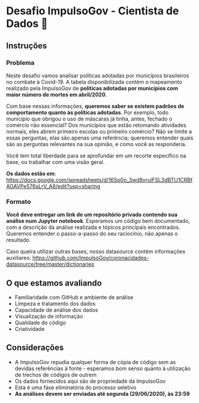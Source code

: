 # Desafio ImpulsoGov - Cientista de Dados 🎲


## Instruções

### Problema
Neste desafio vamos analisar políticas adotadas por municípios brasileiros no combate à Covid-19. 
A tabela disponibilizada contém o mapeamento realizado pela ImpulsoGov de **políticas adotadas por municípios com maior número de mortes em abril/2020**.


Com base nessas informações, **queremos saber se existem padrões de comportamento quanto às políticas adotadas**. Por exemplo, todo município que obrigou o uso de máscaras já tinha, antes, fechado o comércio não essencial? Dos municípios que estão retomando atividades normais, eles abrem primeiro escolas ou primeiro comércio? Não se limite a essas perguntas, elas são apenas uma referência; queremos entender quais são as perguntas relevantes na sua opinião, e como você as responderia.

Você tem total liberdade para se aprofundar em um recorte específico na base, ou trabalhar com uma visão geral.

**Os dados estão em**: https://docs.google.com/spreadsheets/d/16Sp0o_3wd8vrulFSL3dBTU1CRBfAGAVPe576sLrV_A8/edit?usp=sharing

### Formato

**Você deve entregar um link de um repositório privado contendo sua análise num Jupyter notebook**. Esperamos um código bem documentado, 
com a descrição da análise realizada e tópicos principais encontrados. Queremos entender o passo-a-passo do seu raciocínio, não apenas o resultado.

Caso queira utilizar outras bases, nosso datasource contém informações auxiliares: https://github.com/ImpulsoGov/coronacidades-datasource/tree/master/dictionaries

## O que estamos avaliando

- Familiaridade com GitHub e ambiente de análise
- Limpeza e tratamento dos dados
- Capacidade de análise dos dados
- Visualização de informação
- Qualidade do código
- Criatividade

## Considerações

- A ImpulsoGov repudia qualquer forma de cópia de código sem as devidas referências à fonte - 
esperamos bom senso quanto à utilização de trechos de códigos de outrem
- Os dados fornecidos aqui são de propriedade da ImpulsoGov
- Esta é uma fase eliminatória do processo seletivo
- **As análises devem ser enviadas até segunda (29/06/2020), às 23:59**


